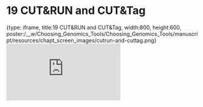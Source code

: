 # 19 CUT&RUN and CUT&Tag
 
{type: iframe, title:19 CUT&RUN and CUT&Tag, width:800, height:600, poster:/__w/Choosing_Genomics_Tools/Choosing_Genomics_Tools/manuscript/resources/chapt_screen_images/cutrun-and-cuttag.png}
![](https://hutchdatascience.org/Choosing_Genomics_Tools/cutrun-and-cuttag.html)
 

 
